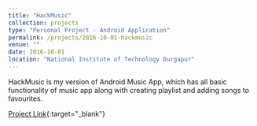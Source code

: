 ```yaml
---
title: "HackMusic"
collection: projects
type: "Personal Project - Android Application"
permalink: /projects/2016-10-01-hackmusic
venue: ""
date: 2016-10-01
location: "National Institute of Technology Durgapur"
---
```


HackMusic is my version of Android Music App, which has all basic functionality of music app along with creating playlist and adding songs to favourites. 

[Project Link](https://github.com/lokeshkvn/HackMusic){:target="_blank"}